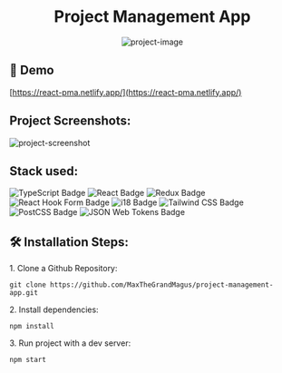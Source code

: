 <h1 id="title" align="center">Project Management App</h1>

<p align="center"><img src="https://socialify.git.ci/MaxTheGrandMagus/project-management-app/image?description=1&amp;descriptionEditable=Custom%20Kanban%20Board%20made%20with%20react&amp;font=Inter&amp;language=1&amp;name=1&amp;owner=1&amp;pattern=Signal&amp;theme=Light" alt="project-image"></p>


<h2>🚀 Demo</h2>

[https://react-pma.netlify.app/](https://react-pma.netlify.app/)


<h2>Project Screenshots:</h2>

<img src="https://i.ibb.co/tPDRgkr/Screenshot-2022-11-03-at-17-32-27-Effetto.png" alt="project-screenshot" width="auto" height="auto/">

<h2>Stack used:</h2>

<div>
<img src="https://img.shields.io/badge/TypeScript-3178C6?logo=typescript&logoColor=fff&style=for-the-badge" alt="TypeScript Badge">
<img src="https://img.shields.io/badge/React-61DAFB?logo=react&logoColor=000&style=for-the-badge" alt="React Badge">
<img src="https://img.shields.io/badge/Redux Toolkit-764ABC?logo=redux&logoColor=fff&style=for-the-badge" alt="Redux Badge">
<img src="https://img.shields.io/badge/React%20Hook%20Form-EC5990?logo=reacthookform&logoColor=fff&style=for-the-badge" alt="React Hook Form Badge">
<img src="https://img.shields.io/badge/i18-26A69A?logo=i18next&logoColor=fff&style=for-the-badge" alt="i18 Badge">
<img src="https://img.shields.io/badge/Tailwind%20CSS-06B6D4?logo=tailwindcss&logoColor=fff&style=for-the-badge" alt="Tailwind CSS Badge">
<img src="https://img.shields.io/badge/PostCSS-DD3A0A?logo=postcss&logoColor=fff&style=for-the-badge" alt="PostCSS Badge">
<img src="https://img.shields.io/badge/JSON%20Web%20Tokens-000?logo=jsonwebtokens&logoColor=fff&style=for-the-badge" alt="JSON Web Tokens Badge">
</div>

<h2>🛠️ Installation Steps:</h2>

<p>1. Clone a Github Repository:</p>

```
git clone https://github.com/MaxTheGrandMagus/project-management-app.git
```

<p>2. Install dependencies:</p>

```
npm install
```

<p>3. Run project with a dev server:</p>

```
npm start
```